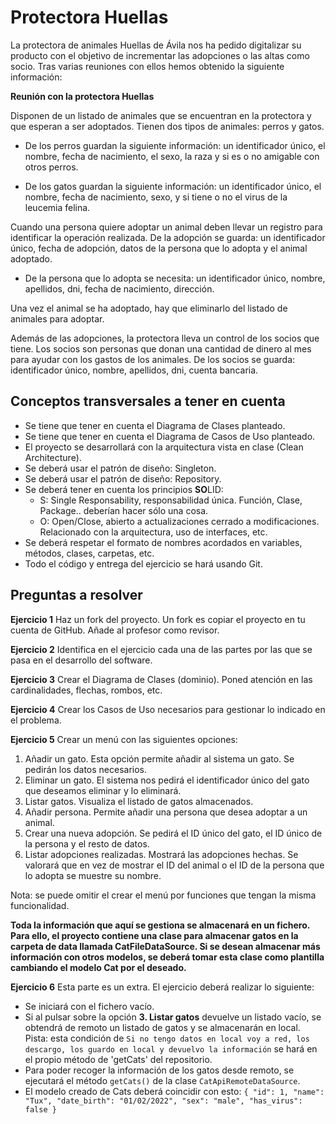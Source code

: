 # Protectora Huellas

La protectora de animales Huellas de Ávila nos ha pedido digitalizar su producto con el objetivo de incrementar las
adopciones o las altas como socio. Tras varias reuniones con ellos hemos obtenido la siguiente información:

**Reunión con la protectora Huellas**

Disponen de un listado de animales que se encuentran en la protectora y que esperan a ser adoptados. Tienen dos tipos de
animales: perros y gatos.

- De los perros guardan la siguiente información: un identificador único, el nombre, fecha de nacimiento, el sexo, la
  raza
  y si es o no amigable con otros perros.

- De los gatos guardan la siguiente información: un identificador único, el nombre, fecha de nacimiento, sexo, y si
  tiene
  o no el virus de la leucemia felina.

Cuando una persona quiere adoptar un animal deben llevar un registro para identificar la operación realizada. De la
adopción se guarda: un identificador único, fecha de adopción, datos de la persona que lo adopta y el animal adoptado.

- De la persona que lo adopta se necesita: un identificador único, nombre, apellidos, dni, fecha de nacimiento,
  dirección.

Una vez el animal se ha adoptado, hay que eliminarlo del listado de animales para adoptar.

Además de las adopciones, la protectora lleva un control de los socios que tiene. Los socios son personas que donan una
cantidad de dinero al mes para ayudar con los gastos de los animales. De los socios se guarda: identificador único,
nombre, apellidos, dni, cuenta bancaria.

## Conceptos transversales a tener en cuenta

- Se tiene que tener en cuenta el Diagrama de Clases planteado.
- Se tiene que tener en cuenta el Diagrama de Casos de Uso planteado.
- El proyecto se desarrollará con la arquitectura vista en clase (Clean Architecture).
- Se deberá usar el patrón de diseño: Singleton.
- Se deberá usar el patrón de diseño: Repository.
- Se deberá tener en cuenta los principios **SO**LID:
    - S: Single Responsability, responsabilidad única. Función, Clase, Package.. deberían hacer sólo una cosa.
    - O: Open/Close, abierto a actualizaciones cerrado a modificaciones. Relacionado con la arquitectura, uso de
      interfaces, etc.
- Se deberá respetar el formato de nombres acordados en variables, métodos, clases, carpetas, etc.
- Todo el código y entrega del ejercicio se hará usando Git.

## Preguntas a resolver

**Ejercicio 1**
Haz un fork del proyecto. Un fork es copiar el proyecto en tu cuenta de GitHub. Añade al profesor como revisor.

**Ejercicio 2**
Identifica en el ejercicio cada una de las partes por las que se pasa en el desarrollo del software.

**Ejercicio 3**
Crear el Diagrama de Clases (dominio). Poned atención en las cardinalidades, flechas, rombos, etc.

**Ejercicio 4**
Crear los Casos de Uso necesarios para gestionar lo indicado en el problema.

**Ejercicio 5**
Crear un menú con las siguientes opciones:

1. Añadir un gato. Esta opción permite añadir al sistema un gato. Se pedirán los datos necesarios.
2. Eliminar un gato. El sistema nos pedirá el identificador único del gato que deseamos eliminar y lo eliminará.
3. Listar gatos. Visualiza el listado de gatos almacenados.
4. Añadir persona. Permite añadir una persona que desea adoptar a un animal.
5. Crear una nueva adopción. Se pedirá el ID único del gato, el ID único de la persona y el resto de datos.
6. Listar adopciones realizadas. Mostrará las adopciones hechas. Se valorará que en vez de mostrar el ID del animal o el
   ID de la persona que lo adopta se muestre su nombre.

Nota: se puede omitir el crear el menú por funciones que tengan la misma funcionalidad.

**Toda la información que aquí se gestiona se almacenará en un fichero. Para ello, el proyecto contiene una clase para
almacenar gatos en la carpeta de data llamada CatFileDataSource. Si se desean almacenar más información con otros
modelos, se deberá tomar esta clase como plantilla cambiando el modelo Cat por el deseado.**

**Ejercicio 6**
Esta parte es un extra. El ejercicio deberá realizar lo siguiente:

- Se iniciará con el fichero vacío.
- Si al pulsar sobre la opción **3. Listar gatos** devuelve un listado vacío, se obtendrá de remoto un listado de gatos
  y se almacenarán en local. Pista: esta condición
  de ``Si no tengo datos en local voy a red, los descargo, los guardo en local y devuelvo la información`` se hará en el
  propio método de 'getCats' del repositorio.
- Para poder recoger la información de los gatos desde remoto, se ejecutará el método ``getCats()`` de la
  clase ``CatApiRemoteDataSource``.
- El modelo creado de Cats deberá coincidir con esto:
  ``
  {
  "id": 1,
  "name": "Tux",
  "date_birth": "01/02/2022",
  "sex": "male",
  "has_virus": false
  }
  ``
